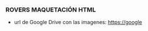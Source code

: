 ### ROVERS MAQUETACIÓN HTML
 - url de Google Drive con las imagenes: [https://google](https://drive.google.com/drive/folders/1nge-Ds6j-eJ8Aucltb8LdIBt617ZIiaW?usp=drive_link)
